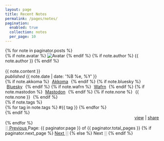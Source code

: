 ```yaml
---
layout: page
title: Recent Notes
permalink: /pages/notes/
pagination:
  enabled: true
  collection: notes
  per_page: 10
---
```


<div class="notes-section">
  {% for note in paginator.posts %}
    <div class="notes-item item">
      {% if note.avatar %}
        <img src="{{ note.avatar }}" alt="Avatar" class="no-center toot-avatar pack-avatar">
      {% endif %}
      {% if note.author %}
        {{ note.author }}
      {% endif %}
      <br /><br />
      <div>{{ note.content }}</div>
      <span class="date"><i>published</i> {{ note.date | date: '%B %e, %Y' }}</span>
      <div class="syndicate">
        <i class="ph ph-broadcast" title="Syndication"></i>
        {% if note.akkoma %}
          <span style="padding:0px 5px 0px 5px;">
            <a href="{{ note.akkoma }}" target="_blank">Akkoma</a>
          </span>
        {% endif %}
        {% if note.bluesky %}
          <span style="padding:0px 5px 0px 5px;">
            <a href="{{ note.bluesky }}" target="_blank">Bluesky</a>
          </span>
        {% endif %}
        {% if note.wafrn %}
          <span style="padding:0px 5px 0px 5px;">
            <a href="{{ note.wafrn }}" target="_blank">Wafrn</a>
          </span>
        {% endif %}
        {% if note.mastodon %}
          <span style="padding:0px 5px 0px 5px;">
            <a href="{{ note.mastodon }}" target="_blank">Mastodon</a>
          </span>
        {% endif %}
        {% if note.none %}
          <span style="padding:0px 5px 0px 5px;">
            {{ note.none }}
          </span>
        {% endif %}
      </div>
      {% if note.tags %}
        <div class="tags">
          {% for tag in note.tags %}
            <span>#{{ tag }}</span>
          {% endfor %}
        </div>
      {% endif %}
        <div style="text-align: right;">
        <a href="{{ note.url }}" class="small-link">view</a> |
        <a href="javascript:void(0);" class="small-link" onclick="copyToClipboard('{{ note.url }}')">share</a>
        <script src="/assets/js/clipboard.js"></script>
      </div>
    </div>
  {% endfor %}
</div>

<!-- Pagination links -->
<div class="pagination">
  <a href="{{ paginator.previous_page_path }}" class="previous {% if paginator.page == 1 %}disabled{% endif %}">
    ░ Previous
  </a>
  <span class="page_number">
    Page: {{ paginator.page }} of {{ paginator.total_pages }}
  </span>
  {% if paginator.next_page %}
    <a href="{{ paginator.next_page_path }}" class="next">Next ░</a>
  {% else %}
    <span class="next">Next ░</span>
  {% endif %}
</div>